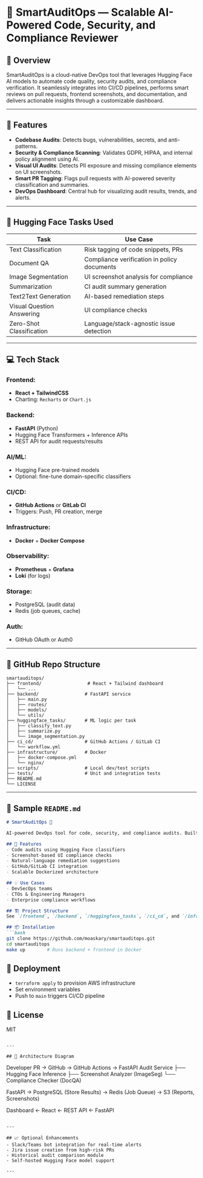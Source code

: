 # 🚀 SmartAuditOps — Scalable AI-Powered Code, Security, and Compliance Reviewer

## 📘 Overview
SmartAuditOps is a cloud-native DevOps tool that leverages Hugging Face AI models to automate code quality, security audits, and compliance verification. It seamlessly integrates into CI/CD pipelines, performs smart reviews on pull requests, frontend screenshots, and documentation, and delivers actionable insights through a customizable dashboard.

---

## 🧠 Features
- **Codebase Audits**: Detects bugs, vulnerabilities, secrets, and anti-patterns.
- **Security & Compliance Scanning**: Validates GDPR, HIPAA, and internal policy alignment using AI.
- **Visual UI Audits**: Detects PII exposure and missing compliance elements on UI screenshots.
- **Smart PR Tagging**: Flags pull requests with AI-powered severity classification and summaries.
- **DevOps Dashboard**: Central hub for visualizing audit results, trends, and alerts.

---

## 🧰 Hugging Face Tasks Used
| Task | Use Case |
|------|----------|
| Text Classification | Risk tagging of code snippets, PRs |
| Document QA | Compliance verification in policy documents |
| Image Segmentation | UI screenshot analysis for compliance |
| Summarization | CI audit summary generation |
| Text2Text Generation | AI-based remediation steps |
| Visual Question Answering | UI compliance checks |
| Zero-Shot Classification | Language/stack-agnostic issue detection |

---

## 💻 Tech Stack
### Frontend:
- **React + TailwindCSS**
- Charting: `Recharts` or `Chart.js`

### Backend:
- **FastAPI** (Python)
- Hugging Face Transformers + Inference APIs
- REST API for audit requests/results

### AI/ML:
- Hugging Face pre-trained models
- Optional: fine-tune domain-specific classifiers

### CI/CD:
- **GitHub Actions** or **GitLab CI**
- Triggers: Push, PR creation, merge

### Infrastructure:
- **Docker** + **Docker Compose**

### Observability:
- **Prometheus** + **Grafana**
- **Loki** (for logs)

### Storage:
- PostgreSQL (audit data)
- Redis (job queues, cache)

### Auth:
- GitHub OAuth or Auth0

---

## 📁 GitHub Repo Structure
```
smartauditops/
├── frontend/                 # React + Tailwind dashboard
│   └── ...
├── backend/                 # FastAPI service
│   ├── main.py
│   ├── routes/
│   ├── models/
│   └── utils/
├── huggingface_tasks/       # ML logic per task
│   ├── classify_text.py
│   ├── summarize.py
│   └── image_segmentation.py
├── ci_cd/                   # GitHub Actions / GitLab CI
│   └── workflow.yml
├── infrastructure/          # Docker
│   ├── docker-compose.yml
│   └── nginx/
├── scripts/                 # Local dev/test scripts
├── tests/                   # Unit and integration tests
├── README.md
└── LICENSE
```

---

## 📄 Sample `README.md`
```markdown
# SmartAuditOps 🚀

AI-powered DevOps tool for code, security, and compliance audits. Built using FastAPI, Hugging Face, and React.

## 🔧 Features
- Code audits using Hugging Face classifiers
- Screenshot-based UI compliance checks
- Natural-language remediation suggestions
- GitHub/GitLab CI integration
- Scalable Dockerized architecture

## 💡 Use Cases
- DevSecOps teams
- CTOs & Engineering Managers
- Enterprise compliance workflows

## 🏗️ Project Structure
See `/frontend`, `/backend`, `/huggingface_tasks`, `/ci_cd`, and `/infrastructure` for the modular layout.

## 📦 Installation
```bash
git clone https://github.com/moaskary/smartauditops.git
cd smartauditops
make up        # Runs backend + frontend in Docker
```

## 🚀 Deployment
- `terraform apply` to provision AWS infrastructure
- Set environment variables
- Push to `main` triggers CI/CD pipeline

## 📜 License
MIT
```

---

## 🧭 Architecture Diagram

```
Developer PR → GitHub → GitHub Actions → FastAPI Audit Service
                                             ├── Hugging Face Inference
                                             ├── Screenshot Analyzer (ImageSeg)
                                             └── Compliance Checker (DocQA)

FastAPI → PostgreSQL (Store Results)
         → Redis (Job Queue)
         → S3 (Reports, Screenshots)

Dashboard ← React ← REST API ← FastAPI
```

---

## 📈 Optional Enhancements
- Slack/Teams bot integration for real-time alerts
- Jira issue creation from high-risk PRs
- Historical audit comparison module
- Self-hosted Hugging Face model support

---

